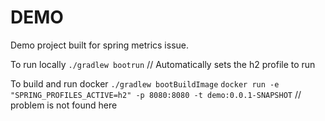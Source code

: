 # DEMO

Demo project built for spring metrics issue.

To run locally
`./gradlew bootrun` // Automatically sets the h2 profile to run 

To build and run docker
`./gradlew bootBuildImage`
`docker run -e "SPRING_PROFILES_ACTIVE=h2" -p 8080:8080 -t demo:0.0.1-SNAPSHOT` // problem is not found here